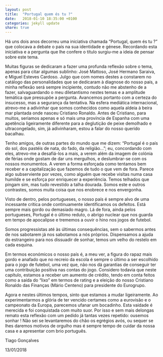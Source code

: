 ```yaml
---
layout: post
title:  "Portugal quem és tu ?"
date:   2018-01-10 18:35:00 +0100
categories: jekyll update
share: true
---
```

Há uns dois anos decorreu uma iniciativa chamada “Portugal, quem és tu ?” que colocava a debate o país na sua identidade e génese. Recordando esta iniciativa e a pergunta que lhe confere o título surgiu-me a ideia de pensar sobre este tema.

Muitas figuras se dedicaram a fazer uma profunda reflexão sobre o tema, apenas para citar algumas sublinho: José Mattoso, José Hermano Saraiva, e Miguel Esteves Cardoso. Julgo que com nomes destes a constarem no catálogo das personalidades que se dedicaram à diagnose do nosso país, a minha reflexão será sempre incipiente, contudo não me abstenho de a fazer, salvaguardando o meu diletantismo nestes temas e a amplitude temática que pressupõe a pergunta. Avancemos portanto com a certeza do insucesso, mas a segurança da tentativa.
Na esfera mediática internacional, atrevo-me a adivinhar que somos conhecidos como aquela aldeia à beira mar plantada onde nasceu Cristiano Ronaldo. Antes de Cristiano, para muitos, seriamos apenas e só mais uma província de Espanha com uma apetência ligeiramente diferente para a deglutição de peixe demolhado e ultracongelado, sim, já adivinharam, estou a falar do nosso querido bacalhau.

Tenho amigos, de outras partes do mundo que me dizem: “Portugal é o país do sol, dos pastéis de nata, do fado, da religião…”; eu, concordando com eles, atrevo-me a desafiá-los a mais, a verem além da imagem de colónia de férias onde gostam de dar uns mergulhos, e deslumbrar-se com os nossos monumentos. A verem a forma esforçada como tentamos bem receber e a capitalização que fazemos de tudo o que vem de fora. Parece algo subserviente por vezes, como alguém que recebe visitas numa casa humilde e se esforça por enriquecer a experiência. Temos telhados que pingam sim, mas tudo revestido a talha dourada. Somos este e outros contrastes, somos muita coisa que nos enobrece e nos envergonha.

Visto de dentro, pelos portugueses, o nosso país é sempre alvo de uma incessante crítica onde continuamente identificamos os defeitos. Está sempre mais gordo ou demasiado magro. Lá de fora, ainda pelos portugueses, Portugal é o último reduto, o abrigo nuclear que nos guarda em tempo de apocalipse e trememos a ouvir o hino nos jogos de futebol.

Somos progressistas até às últimas consequências, sem o sabermos antes de nos sabotarem já nos sabotamos a nós próprios. Dispensamos a ajuda do estrangeiro para nos dissuadir de sonhar, temos um velho do restelo em cada esquina.

Em termos económicos o nosso país é, a meu ver, a figura do rapaz mais gordo e anafado que no recreio da escola é sempre o último a ser escolhido para o jogo de futebol, uma vez que, não nos dá garantias de conseguir ter uma contribuição positiva nas contas do jogo. Considero todavia que neste capítulo, estamos  a receber um aumento de crédito, tendo em conta feitos como a saída do “lixo” em termos de rating e a eleição do nosso Cristiano Ronaldo das Finanças (Mário Centeno) para presidente do Eurogrupo.

Agora e nestes últimos tempos, sinto que estamos a mudar ligeiramente. Ao experimentarmos a glória de ter vencido certames como a eurovisão e o campeonato da Europa, parecemos ufanar um bocadinho. Esta vaidade é merecida e foi conquistada com muito suor. Por isso e sem mais delongas remato esta reflexão com um pedido já tantas vezes repetido: ousemos sonhar ! Não sei se levantaremos do chão os egrégios avós, ou sequer se lhes daremos motivos de orgulho mas é sempre tempo de cuidar da nossa casa e a apresentar com brio português.

Tiago Gonçalves

13/01/2018
